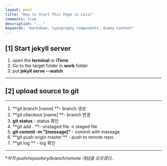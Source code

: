 ```yaml
---
layout: post
title: "How to Start This Page in Local"
comments: true
description: "..."
keywords: "markdown, typography components, dummy content"
---
```


## [1] Start jekyll server 
1. open the **terminal** or **iTerm**
2. Go to the target folder in **work** folder
3. put **jekyll serve --watch** 
---

## [2] upload source to git
---
1. **git branch [name] **- branch 생성
2. **git checkout [name] **- branch 변경
3. **git status** - status 확인
4. **git add . **- unstaged file -> staged file
5. **git commit -m "[message]"** - commit with message
6. **git push origin master ** - push to remote repo.
7. **git log ** - log 확인

---
**아직 push/repository/branch/remote 개념을 모르겠다..*